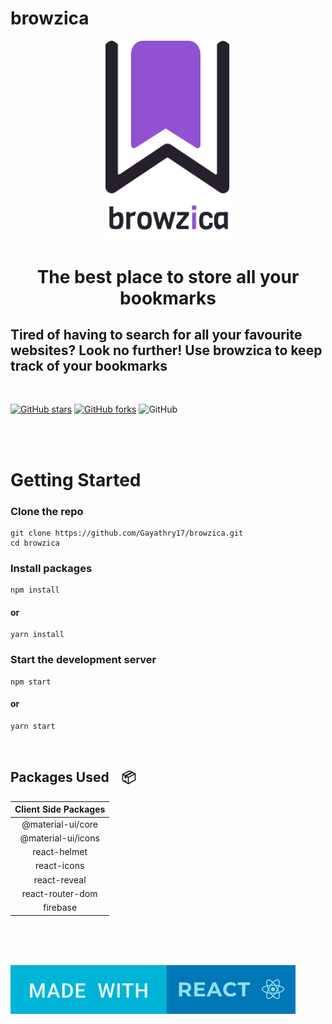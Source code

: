# browzica


<p align="center">
<img alt="browzica" src="./src/assets/images/svg/logo.svg" width="200px" />
</p>

<h1 align="center">The best place to store all your bookmarks</h1>

## Tired of having to search for all your favourite websites? Look no further! Use browzica to keep track of your bookmarks

<br>

[![GitHub stars](https://img.shields.io/github/stars/Gayathry17/browzica?color=ff69b4&style=flatsquare)](https://github.com/Gayathry17/browzica/stargazers)
[![GitHub forks](https://img.shields.io/github/forks/Gayathry17/browzica?color=blueviolet&style=flatsquare)](https://github.com/Gayathry17/browzica/network)
![GitHub](https://img.shields.io/github/license/Gayathry17/browzica)




<br><br>

# Getting Started
### Clone the repo


```
git clone https://github.com/Gayathry17/browzica.git
cd browzica
```
### Install packages
```
npm install
```
#### or
```
yarn install
```
### Start the development server
```
npm start
```
#### or
```
yarn start

```
<br>

## Packages Used &nbsp;&nbsp; :package:

| Client Side Packages  |
| :-------------: |
| @material-ui/core  |
| @material-ui/icons  |
| react-helmet  |
| react-icons  |
| react-reveal |
| react-router-dom  |
| firebase  |


<br><br><br>

<img alt="browzica" src="./src/assets/images/svg/Made-with-react.svg" />
